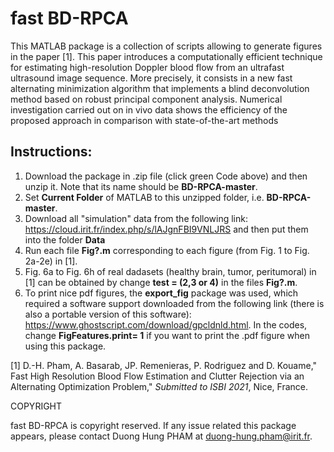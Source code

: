 # fast BD-RPCA
 

This MATLAB package is a collection of scripts allowing to generate figures in the paper [1]. This paper introduces a computationally efficient technique for estimating high-resolution Doppler blood flow from an ultrafast ultrasound image sequence. More precisely, it consists in a new fast alternating minimization algorithm that implements a blind deconvolution method based on robust principal component analysis. Numerical investigation carried out on in vivo data shows the efficiency of the proposed approach in comparison with state-of-the-art methods



## Instructions: 
1. Download the package in .zip file (click green Code above) and then unzip it. Note that its name should be **BD-RPCA-master**.  
2. Set **Current Folder** of MATLAB to this unzipped folder, i.e. **BD-RPCA-master**.  
3. Download all "simulation" data from the following link: 
https://cloud.irit.fr/index.php/s/lAJgnFBI9VNLJRS and then put them into the folder **Data**
4. Run each file **Fig?.m** corresponding to each figure (from Fig. 1 to Fig. 2a-2e) in [1].
5. Fig. 6a to Fig. 6h of real dadasets (healthy brain, tumor, peritumoral) in [1] can be obtained by change **test = (2,3 or 4)** in the files **Fig?.m**.
5. To print nice pdf figures, the **export_fig** package was used, which required a software support downloaded from the following link (there is also a portable version of this software): https://www.ghostscript.com/download/gpcldnld.html. In the codes, change **FigFeatures.print= 1** if you want to print the .pdf figure when using this package. 


[1] D.-H. Pham, A. Basarab, JP. Remenieras, P. Rodriguez and D. Kouame," Fast High Resolution Blood Flow Estimation and Clutter Rejection via an Alternating Optimization Problem," *Submitted to ISBI 2021*, Nice, France.

COPYRIGHT

fast BD-RPCA is copyright reserved. If any issue related this package appears, please contact Duong Hung PHAM at duong-hung.pham@irit.fr.
